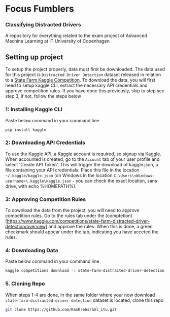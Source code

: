 # Focus Fumblers
### Classifying Distracted Drivers
A repository for everything related to the exam project of Advanced Machine Learning at IT University of Copenhagen

## Setting up project
To setup the project properly, data must first be downloaded. The data used for this project is `Distracted Driver Detection` dataset released in relation to a [State Farm Kaggle Competition](https://www.kaggle.com/competitions/state-farm-distracted-driver-detection/overview). To download the data, you will first need to setup kaggle CLI, extract the necessary API credentials and approve competition rules. If you have done this previously, skip to step see step 3, if not, follow the steps below 

### 1: Installing Kaggle CLI
Paste below command in your command line
```zsh
pip install kaggle
```

### 2: Downloading API Credentials
To use the Kaggle API, a Kaggle account is required, so signup via [Kaggle](https://www.kaggle.com). When accounted is created, go to the `Account` tab of your user profile and select 'Create API Token'. This will trigger the download of kaggle.json, a file containing your API credentials. Place this file in the location `~/.kaggle/kaggle.json` (on Windows in the location `C:\Users\<Windows-username>\.kaggle\kaggle.json` - you can check the exact location, sans drive, with echo %HOMEPATH%). 

### 3: Approving Competition Rules
To download the data from the project, you will need to approve competition rules. Go to the rules tab under the (comptetion)[https://www.kaggle.com/competitions/state-farm-distracted-driver-detection/overview] and approve the rules. When this is done, a green checkmark should appear under the tab, indicating you have acceted the rules.

### 4: Downloading Data
Paste below command in your command line
```zsh
kaggle competitions download -c state-farm-distracted-driver-detection
```


### 5. Cloning Repo
When steps 1-4 are done, in the same folder where your now download `state-farm-distracted-driver-detection` dataset is located, clone this repo
```zsh
git clone https://github.com/RasKrebs/aml_itu.git
```
